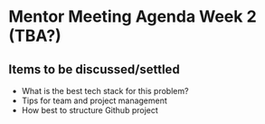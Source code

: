 # Mentor Meeting Agenda Week 2 (TBA?)

## Items to be discussed/settled
* What is the best tech stack for this problem?
* Tips for team and project management
* How best to structure Github project
